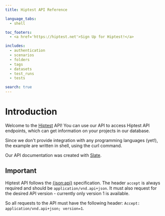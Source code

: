 ```yaml
---
title: Hiptest API Reference

language_tabs:
  - shell

toc_footers:
  - <a href='https://hiptest.net'>Sign Up for Hiptest!</a>

includes:
  - authentication
  - scenarios
  - folders
  - tags
  - datasets
  - test_runs
  - tests

search: true
---
```


# Introduction

Welcome to the <a href="https://hiptest.net">Hiptest</a> API! You can use our
API to access Hiptest API endpoints, which can get information on your projects
in our database.

Since we don't provide integration with any programming languages (yet!), the
example are written in shell, using the curl command.

Our API documentation was created with [Slate](https://github.com/tripit/slate).

## Important

Hiptest API follows the [{json:api}](http://jsonapi.org) specification. The
header `accept` is always required and should be `application/vnd.api+json`. It
must also request for the desired API version - currently only version 1 is
available.

So all requests to the API must have the following header:
`Accept: application/vnd.api+json; version=1`.

